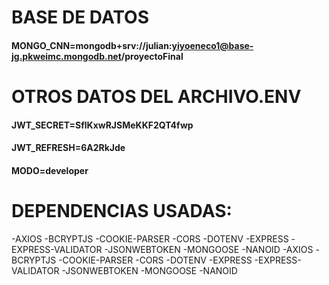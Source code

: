 # BASE DE DATOS

#### MONGO_CNN=mongodb+srv://julian:yiyoeneco1@base-jg.pkweimc.mongodb.net/proyectoFinal

# OTROS DATOS DEL ARCHIVO.ENV

#### JWT_SECRET=SflKxwRJSMeKKF2QT4fwp

#### JWT_REFRESH=6A2RkJde

#### MODO=developer

# DEPENDENCIAS USADAS:

-AXIOS
-BCRYPTJS
-COOKIE-PARSER
-CORS
-DOTENV
-EXPRESS
-EXPRESS-VALIDATOR
-JSONWEBTOKEN
-MONGOOSE
-NANOID -AXIOS
-BCRYPTJS
-COOKIE-PARSER
-CORS
-DOTENV
-EXPRESS
-EXPRESS-VALIDATOR
-JSONWEBTOKEN
-MONGOOSE
-NANOID
